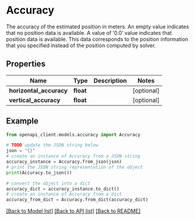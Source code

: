 # Accuracy

The accuracy of the estimated position in meters. An empty value indicates that no position data is available. A value of ‘0.0’ value indicates that position data is available. This data corresponds to the position information that you specified instead of the position computed by solver.

## Properties

Name | Type | Description | Notes
------------ | ------------- | ------------- | -------------
**horizontal_accuracy** | **float** |  | [optional] 
**vertical_accuracy** | **float** |  | [optional] 

## Example

```python
from openapi_client.models.accuracy import Accuracy

# TODO update the JSON string below
json = "{}"
# create an instance of Accuracy from a JSON string
accuracy_instance = Accuracy.from_json(json)
# print the JSON string representation of the object
print(Accuracy.to_json())

# convert the object into a dict
accuracy_dict = accuracy_instance.to_dict()
# create an instance of Accuracy from a dict
accuracy_from_dict = Accuracy.from_dict(accuracy_dict)
```
[[Back to Model list]](../README.md#documentation-for-models) [[Back to API list]](../README.md#documentation-for-api-endpoints) [[Back to README]](../README.md)


